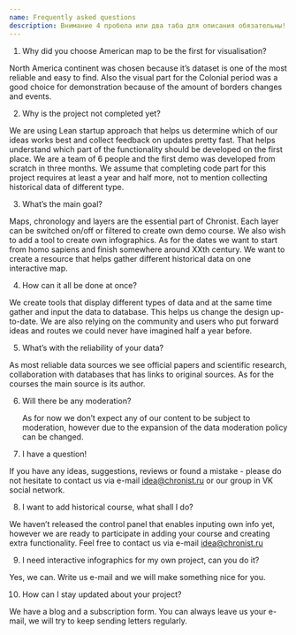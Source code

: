 ```yaml
---
name: Frequently asked questions
description: Внимание 4 пробела или два таба для описания обязательны!
---
```



1. Why did you choose American map to be the first for visualisation?

  North America continent was chosen because it’s dataset is one of the most reliable and easy to find. Also the visual part for the Colonial period was a good choice for demonstration because of the amount of borders changes and events.

2. Why is the project not completed yet?

  We are using Lean startup approach that helps us determine which of our ideas works best and collect feedback on updates pretty fast. That helps understand which part of the functionality should be developed on the first place. We are a team of 6 people and the first demo was developed from scratch in three months. We assume that completing code part for this project requires at least a year and half more, not to mention collecting historical data of different type.

3. What’s the main goal?

  Maps, chronology and layers are the essential part of Chronist. Each layer can be switched on/off or filtered to create own demo course. We also wish to add a tool to create own infographics. As for the dates we want to start from homo sapiens and finish somewhere around XXth century. We want to create a resource that helps gather different historical data on one interactive map.

4. How can it all be done at once?

  We create tools that display different types of data and at the same time gather and input the data to database. This helps us change the design up-to-date. We are also relying on the community and users who put forward ideas and routes we could never have imagined half a year before.

5. What’s with the reliability of your data?

  As most reliable data sources we see official papers and scientific research, collaboration with databases that has links to original sources. As for the courses the main source is its author.

6. Will there be any moderation?

    As for now we don’t expect any of our content to be subject to moderation, however due to the expansion of the data moderation policy can be changed.

7. I have a question!

If you have any ideas, suggestions, reviews or found a mistake - please do not hesitate to contact us via e-mail idea@chronist.ru or our group in VK social network.

8. I want to add historical course, what shall I do?

  We haven’t released the control panel that enables inputing own info yet, however we are ready to participate in adding your course and creating extra functionality. Feel free to contact us via e-mail idea@chronist.ru

9. I need interactive infographics for my own project, can you do it?

  Yes, we can. Write us e-mail and we will make something nice for you.

10. How can I stay updated about your project?

  We have a blog and a subscription form. You can always leave us your e-mail, we will try to keep sending letters regularly.
